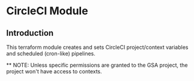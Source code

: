 # CircleCI Module

## Introduction

This terraform module creates and sets CircleCI project/context variables and scheduled (cron-like) pipelines.

** NOTE: Unless specific permissions are granted to the GSA project, the project won't have access to contexts.